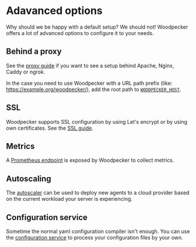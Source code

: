 # Adavanced options

Why should we be happy with a default setup? We should not! Woodpecker offers a lot of advanced options to configure it to your needs.

## Behind a proxy

See the [proxy guide](./10-proxy.md) if you want to see a setup behind Apache, Nginx, Caddy or ngrok.

In the case you need to use Woodpecker with a URL path prefix (like: <https://example.org/woodpecker/>), add the root path to [`WOODPECKER_HOST`](../10-server-config.md#woodpecker_host).

## SSL

Woodpecker supports SSL configuration by using Let's encrypt or by using own certificates. See the [SSL guide](./20-ssl.md).

## Metrics

A [Prometheus endpoint](./90-prometheus.md) is exposed by Woodpecker to collect metrics.

## Autoscaling

The [autoscaler](./30-autoscaler.md) can be used to deploy new agents to a cloud provider based on the current workload your server is experiencing.

## Configuration service

Sometime the normal yaml configuration compiler isn't enough. You can use the [configuration service](./100-external-configuration-api.md) to process your configuration files by your own.

